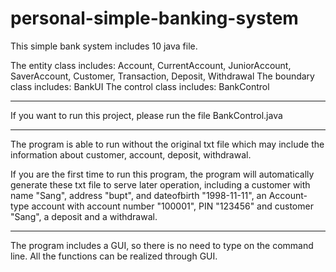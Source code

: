 # personal-simple-banking-system

This simple bank system includes 10 java file.

The entity class includes: Account, CurrentAccount, JuniorAccount, SaverAccount, Customer, Transaction, Deposit, Withdrawal
The boundary class includes: BankUI
The control class includes: BankControl

-------------------------------------------------------

If you want to run this project, please run the file BankControl.java

-------------------------------------------------------

The program is able to run without the original txt file which may include the information about customer, account, deposit, withdrawal.

If you are the first time to run this program, the program will automatically generate these txt file to serve later operation, including a customer with name "Sang", address "bupt", and dateofbirth "1998-11-11", an Account-type account with account number "100001", PIN "123456" and customer "Sang", a deposit and a withdrawal.

-------------------------------------------------------

The program includes a GUI, so there is no need to type on the command line. All the functions can be realized through GUI.
